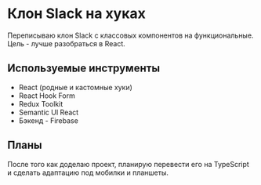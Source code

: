 # Клон Slack на хуках

Переписываю клон Slack с классовых компонентов на функциональные. Цель - лучше разобраться в React.

## Используемые инструменты
* React (родные и кастомные хуки)
* React Hook Form
* Redux Toolkit
* Semantic UI React
* Бэкенд - Firebase

## Планы

После того как доделаю проект, планирую перевести его на TypeScript и сделать адаптацию под мобилки и планшеты.



